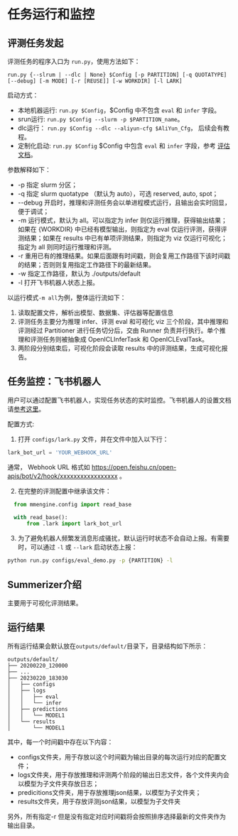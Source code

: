 # 任务运行和监控

## 评测任务发起

评测任务的程序入口为 `run.py`，使用方法如下：

```shell
run.py {--slrum | --dlc | None} $Config [-p PARTITION] [-q QUOTATYPE] [--debug] [-m MODE] [-r [REUSE]] [-w WORKDIR] [-l LARK]
```

启动方式：

- 本地机器运行: `run.py $Config`，$Config 中不包含 `eval` 和 `infer` 字段。
- srun运行: `run.py $Config --slurm -p $PARTITION_name`。
- dlc运行： `run.py $Config --dlc --aliyun-cfg $AliYun_Cfg`， 后续会有教程。
- 定制化启动: `run.py $Config` $Config 中包含 `eval` 和 `infer` 字段，参考 [评估文档](./evaluation.md)。

参数解释如下：

- -p 指定 slurm 分区；
- -q 指定 slurm quotatype （默认为 auto），可选 reserved, auto, spot；
- --debug 开启时，推理和评测任务会以单进程模式运行，且输出会实时回显，便于调试；
- -m 运行模式，默认为 all。可以指定为 infer 则仅运行推理，获得输出结果；如果在 {WORKDIR} 中已经有模型输出，则指定为 eval 仅运行评测，获得评测结果；如果在 results 中已有单项评测结果，则指定为 viz 仅运行可视化；指定为 all 则同时运行推理和评测。
- -r 重用已有的推理结果。如果后面跟有时间戳，则会复用工作路径下该时间戳的结果；否则则复用指定工作路径下的最新结果。
- -w 指定工作路径，默认为 ./outputs/default
- -l 打开飞书机器人状态上报。

以运行模式`-m all`为例，整体运行流如下：

1. 读取配置文件，解析出模型、数据集、评估器等配置信息
2. 评测任务主要分为推理 infer、评测 eval 和可视化 viz 三个阶段，其中推理和评测经过 Partitioner 进行任务切分后，交由 Runner 负责并行执行。单个推理和评测任务则被抽象成 OpenICLInferTask 和 OpenICLEvalTask。
3. 两阶段分别结束后，可视化阶段会读取 results 中的评测结果，生成可视化报告。

## 任务监控：飞书机器人

用户可以通过配置飞书机器人，实现任务状态的实时监控。飞书机器人的设置文档请[参考这里](https://open.feishu.cn/document/ukTMukTMukTM/ucTM5YjL3ETO24yNxkjN?lang=zh-CN#7a28964d)。

配置方式:

1. 打开 `configs/lark.py` 文件，并在文件中加入以下行：

  ```python
  lark_bot_url = 'YOUR_WEBHOOK_URL'
  ```

  通常， Webhook URL 格式如 https://open.feishu.cn/open-apis/bot/v2/hook/xxxxxxxxxxxxxxxxx 。

2. 在完整的评测配置中继承该文件：

  ```python
    from mmengine.config import read_base

    with read_base():
        from .lark import lark_bot_url

  ```

3. 为了避免机器人频繁发消息形成骚扰，默认运行时状态不会自动上报。有需要时，可以通过 `-l` 或 `--lark` 启动状态上报：

  ```bash
  python run.py configs/eval_demo.py -p {PARTITION} -l
  ```

## Summerizer介绍

主要用于可视化评测结果。

## 运行结果

所有运行结果会默认放在`outputs/default/`目录下，目录结构如下所示：

```text
outputs/default/
├── 20200220_120000
├── ...
├── 20230220_183030
│   ├── configs
│   ├── logs
│   │   ├── eval
│   │   └── infer
│   ├── predictions
│   │   └── MODEL1
│   └── results
│       └── MODEL1
```

其中，每一个时间戳中存在以下内容：

- configs文件夹，用于存放以这个时间戳为输出目录的每次运行对应的配置文件；
- logs文件夹，用于存放推理和评测两个阶段的输出日志文件，各个文件夹内会以模型为子文件夹存放日志；
- predicitions文件夹，用于存放推理json结果，以模型为子文件夹；
- results文件夹，用于存放评测json结果，以模型为子文件夹

另外，所有指定-r 但是没有指定对应时间戳将会按照排序选择最新的文件夹作为输出目录。
